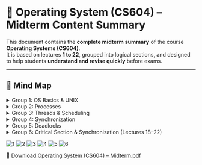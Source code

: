 # 📘 Operating System (CS604) – Midterm Content Summary

This document contains the **complete midterm summary** of the course **Operating Systems (CS604)**.  
It is based on lectures **1 to 22**, grouped into logical sections, and designed to help students **understand and revise quickly** before exams.

---

## 🧠 Mind Map

<details>
<summary>Group 1: OS Basics & UNIX</summary>

- **Definition of OS**  
  A system software that manages hardware and software resources.

- **Types of OS**  
  - Batch: Executes jobs without user interaction.  
  - Time-sharing: Multiple users access at once (multitasking).  
  - Real-time: Responds to inputs instantly (used in embedded systems).

- **OS Components**  
  - Kernel: Core part; manages resources.  
  - Shell: Interface between user and kernel (CLI/GUI).  
  - System Calls: Used to interact with OS from programs.

- **Traps & Interrupts**  
  - Trap: Software-generated interrupt (e.g., error).  
  - Interrupt: Hardware-generated to gain CPU attention (e.g., I/O).

- **UNIX Commands**  
  ls, cd, pwd, mkdir, rmdir, man

</details>

<details>
<summary>Group 2: Processes</summary>

- **What is a Process**  
  A running instance of a program (active entity).

- **Process States**  
  New, Ready, Running, Waiting, Terminated

- **PCB & Context Switching**  
  - PCB: Stores info about a process (state, ID, PC).  
  - Context Switching: Switching CPU from one process to another.

- **Process Creation & Termination**  
  `fork()`: Create process | `exit()`: Terminate

- **Useful Commands**  
  fork, ps, kill

</details>

<details>
<summary>Group 3: Threads & Scheduling</summary>

- **Threads vs Processes**  
  Threads share resources of a process; lighter, faster.

- **Thread Models**  
  User-level threads, Kernel-level threads

- **Scheduling Types**  
  Preemptive and Non-preemptive

- **Scheduling Algorithms**  
  FCFS, SJF, SRTF, RR, Priority

</details>

<details>
<summary>Group 4: Synchronization</summary>

- **Critical Section**  
  Shared code that must not run by multiple threads at once.

- **Peterson’s Algorithm**  
  Software-based method for mutual exclusion.

- **Semaphores**  
  Binary or Counting, using `wait()` and `signal()`

- **Classic Problems**  
  Producer-Consumer, Readers-Writers, Dining Philosophers

</details>

<details>
<summary>Group 5: Deadlocks</summary>

- **Conditions for Deadlock**  
  Mutual Exclusion, Hold & Wait, No Preemption, Circular Wait

- **Resource Allocation Graph**  
  Visualizes processes and resource holding/waiting

- **Prevention & Avoidance**  
  - Prevention: Remove one condition  
  - Avoidance: Use safe state (e.g., Banker’s Algorithm)

- **Detection & Recovery**  
  Detect deadlock via RAG or wait-for graph  
  Recover by killing/restarting processes

</details>

<details>
<summary>Group 6: Critical Section & Synchronization (Lectures 18–22)</summary>

- Mutual exclusion, progress, bounded waiting  
- Peterson’s algorithm (2-process)  
- Bakery algorithm (n-process)  
- Hardware solutions and semaphores  
- `wait()`, `signal()`, binary and counting semaphores

</details>

![1](https://github.com/user-attachments/assets/98499e43-6aa3-4378-88e9-a1b4ad1626cf)
![2](https://github.com/user-attachments/assets/17eba1b8-107e-43f1-8539-6d23ff8970bd)
![3](https://github.com/user-attachments/assets/688b35f1-bc11-483b-8cfb-afa628d5d6f7)
![4](https://github.com/user-attachments/assets/2871808c-bac8-4ea7-9463-aa9c0b91e1fe)
![5](https://github.com/user-attachments/assets/bbbd8152-bd14-4f3d-95b5-298624e512ba)
![6](https://github.com/user-attachments/assets/6934fbb8-be99-4321-8774-08f42273aa6e)


📄 [Download Operating System (CS604) – Midterm.pdf](Operating%20System%20(CS604)%20%E2%80%93%20Midterm.pdf)




